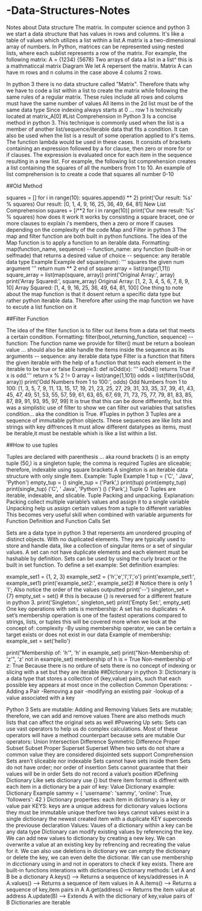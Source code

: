 # -Data-Structures-Notes

Notes about Data structure The matrix. In computer science and python 3 we start a data structure that has values in rows and columns. It's like a table of values which utilizes a list within a list.A matrix is a two-dimensional array of numbers. In Python, matrices can be represented using nested lists, where each sublist represents a row of the matrix. For example, the following matrix: A = {1234} {5678} Two arrays of data a list in a list^ this is a mathmaticcal matrix Diagram We let A repersent the matrix. Matrix A can have m rows and n colums in the case above 4 colums 2 rows.

In python 3 there is no data structure called "Matrix". Therefore thats why we have to code a list within a list to create the matrix while following the same rules of a regular matrix. These rules include all rows and colums must have the same number of values All items in the 2d list must be of the same data type Since indexing always starts at 0 ... row 1 is technically located at matrix_A[0]
#List Comprehension in Python 3 Is a concise method in python 3. This technique is commonly used when the list is a member of another list/sequence/iterable data that fits a condition. It can also be used when the list is a result of some operation applied to it's items. The function lambda would be used in these cases. It consists of brackets containing an expression followed by a for clause, then zero or more for or if clauses. The expression is evaluated once for each item in the sequence resulting in a new list. For example, the following list comprehension creates a list containing the squares of all the numbers from 1 to 10. An example of list comprehension is to create a code that squares all number 0-10

##Old Method

squares = [] for i in range(10): squares.append(i ** 2)
print('Our result: %s' % squares) Our result: [0, 1, 4, 9, 16, 25, 36, 49, 64, 81] New
List Comprehension
squares = [i**2 for i in range(10)]
print('Our new result: %s' % squares) how does it work It works by consisting a square bracet, one or more clauses to explain i's members, then a zero or more If causes depending on the complexity of the code
Map and Filter in python 3
The map and filter function are both built in python functions. The idea of the Map function is to apply a function to an iterable data. Formatting: map(function_name, sequence)
-- function_name: any function (built-in or selfmade) that returns a desired value of choice -- sequence: any iterable data type
Example
Example
def square(num): ''' squares the given num argument ''' return num ** 2
end of square
array = list(range(1,11)) square_array = list(map(square, array))
print('Original Array:', array) print('Array Squared:', square_array) Original Array: [1, 2, 3, 4, 5, 6, 7, 8, 9, 10] Array Squared: [1, 4, 9, 16, 25, 36, 49, 64, 81, 100] One thing to note about the map function is that it dosent return a specific data type but rather python iterable data. Therefore after using the map function we have to excute a list function on it

##Filter Function

The idea of the filter function is to filter out items from a data set that meets a certain condition.
Formatting: filter(bool_returning_function, sequence)
-- function: The function name we provide for filter() must be return a boolean value ... should also be able handle the items inside the sequence as its arguments -- sequence: any iterable data type Filter is a function that filters the given iterable with the help of a function that tests each element in the iterable to be true or false Example3:
def isOdd(x): ''' isOdd() returns True if x is odd.''' return x % 2 != 0
array = list(range(1,101)) odds = list(filter(isOdd, array))
print('Odd Numbers from 1 to 100:', odds) Odd Numbers from 1 to 100: [1, 3, 5, 7, 9, 11, 13, 15, 17, 19, 21, 23, 25, 27, 29, 31, 33, 35, 37, 39, 41, 43, 45, 47, 49, 51, 53, 55, 57, 59, 61, 63, 65, 67, 69, 71, 73, 75, 77, 79, 81, 83, 85, 87, 89, 91, 93, 95, 97, 99] It is true that this can be done differently, but this was a simplistic use of filter to show we can filter out variables that satisfies condition… aka the condition is True.
#Tuples in python 3 Tuples are a sequence of immutable python objects. These sequences are like lists and strings with key diffrences It must allow different datatypes as items, must be iterable,it must be nestable whixh is like a list within a list.

##How to use tuples

Tuples are declared with parenthesis … aka round brackets () is an empty tuple (50,) is a singleton tuple; the comma is required Tuples are sliceable; therefore, indexable using square brackets A singleton is an iterable data structure with only single item.
Example: Tuple Example 1 tup = ('C', ' Java', 'Python') empty_tup = () single_tup = ('Park',)
print(tup) print(empty_tup) print(single_tup) ('C', ' Java', 'Python') () ('Park',) Tuple O
Tuples are iterable, indexable, and slicable. Tuple Packing and unpacking. Explanation: Packing collect multiple variable’s values and assign it to a single variable Unpacking help us assign certain values from a tuple to different variables This becomes very useful skill when combined with variable arguments for Function Definition and Function Calls Set

Sets are a data type in python 3 that repersents am unordered grouping of distinct objects. With no duplicated elements. They are typically used to store and handle data, like a collection of singular items or a set of singular values. A set can not have duplicate elements and each element must be hashable by definition. Sets can be used by using the curly bracet or the built in set function. To define a set example:
Set definition examples:

example_set1 = {1, 2, 3} example_set2 = {'h','e','l','l','o'}
print('example_set1:', example_set1) print('example_set2:', example_set2) # Notice there is only 1 'l'; Also notice the order of the values outputted print('--')
singleton_set = {7} empty_set = set() # this is because {} is reversed for a different feature in python 3.
print('Singleton:', singleton_set) print('Empty Set:', empty_set)
One key operations with sets is membership:
A set has no duplicates -A set’s membership operation is one of the fastest operations compared to strings, lists, or tuples this will be covered more when we look at the concept of: complexity -By using membership operator, we can be certain a target exists or does not exist in our data Example of membership: example_set = set('hello')

print("Membership of: 'h'", 'h' in example_set) print("Non-Membership of: 'z'", 'z' not in example_set) membership of h is = True Non-membership of z: True Because there is no ordure of sets there is no concept of indexing or slicing with a set but they are iterable ##Dictionary in python 3: Dictionary is a data type that stores a collection of (key,value) pairs, such that each possible key appears at most once in the collection Common Operations: -Adding a Pair -Removing a pair -modifying an existing pair -lookup of a value associated with a key

Python 3 Sets are mutable: Adding and Removing Values Sets are mutable; therefore, we can add and remove values There are also methods much lists that can affect the original sets as well
#Powering Up sets: Sets can use vast operators to help us do complex calculations. Most of these operators will have a method counterpart because sets are mutable Our operators: Union Intersection Difference Symmetric Difference Proper Subset Subset Proper Superset Superset
When two sets do not share a common value they are considered disjointed sets support Comprehension Sets aren’t sliceable nor indexable Sets cannot have sets inside them Sets do not have order; nor order of insertion Sets cannot guarantee that their values will be in order Sets do not record a value’s position
#Defining Dictionary Like sets dictionary use {} but there item format is diffrent with each item in a dictionary be a pair of key: Value Dictionary example:
Dictionary Example
sammy = { 'username': 'sammy', 'online': True, 'followers': 42 }
Dictionary properties: each item in dictionary is a key or value pair KEYS: keys are a unique address for dictionary values loctions they must be immutable unique therfore two keys cannot values exist in a single dictionary the newest created item with a duplicate KEY superceeds the previouse declaration
Values: Vaues of a dictionary within a key can be any data type Dictionary can modify existing values by referencing the key. We can add new values to dictionary by creating a new key. We can overwrite a value at an existing key by refrencing and recreating the value for it. We can also use deletions in dictionary we can empty the dictionary or delete the key, we can even delte the dictionar. We can use membership in dicctionary using in and not in operators to check if key exists.
There are built-in functions interations with dictionaries
Dictionary methods: Let A and B be a dictionary
A.keys() –> Returns a sequence of keys/addresses in A A.values() –> Returns a sequence of item values in A A.items() –> Returns a sequence of key,item pairs in A A.get(address) –> Returns the item value at address A.update(B) –> Extends A with the dictionary of key,value pairs of B
Dictionaries are iterable
